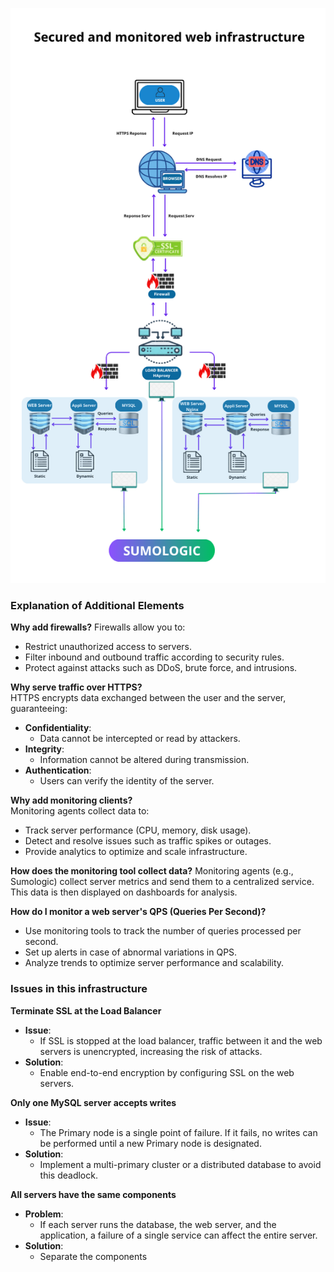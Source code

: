 ![web_infrastructure_design](Secured-and-monitored-web-infrastructure.png)

### **Explanation of Additional Elements**

**Why add firewalls?**
Firewalls allow you to:

- Restrict unauthorized access to servers.
- Filter inbound and outbound traffic according to security rules.
- Protect against attacks such as DDoS, brute force, and intrusions.

**Why serve traffic over HTTPS?**  
HTTPS encrypts data exchanged between the user and the server, guaranteeing:

- **Confidentiality**: 
  - Data cannot be intercepted or read by attackers.
- **Integrity**: 
  - Information cannot be altered during transmission.
- **Authentication**: 
  - Users can verify the identity of the server.

**Why add monitoring clients?**  
Monitoring agents collect data to:

- Track server performance (CPU, memory, disk usage).
- Detect and resolve issues such as traffic spikes or outages.
- Provide analytics to optimize and scale infrastructure.

**How ​​does the monitoring tool collect data?**
Monitoring agents (e.g., Sumologic) collect server metrics and send them to a centralized service. This data is then displayed on dashboards for analysis.

**How ​​do I monitor a web server's QPS (Queries Per Second)?**

- Use monitoring tools to track the number of queries processed per second.
- Set up alerts in case of abnormal variations in QPS.
- Analyze trends to optimize server performance and scalability.

### **Issues in this infrastructure**

**Terminate SSL at the Load Balancer**

- **Issue**: 
  - If SSL is stopped at the load balancer, traffic between it and the web servers is unencrypted, increasing the risk of attacks.
- **Solution**:
  - Enable end-to-end encryption by configuring SSL on the web servers.

**Only one MySQL server accepts writes**

- **Issue**:
  - The Primary node is a single point of failure. If it fails, no writes can be performed until a new Primary node is designated.
- **Solution**:
  - Implement a multi-primary cluster or a distributed database to avoid this deadlock.

**All servers have the same components**

- **Problem**: 
  - If each server runs the database, the web server, and the application, a failure of a single service can affect the entire server.
- **Solution**: 
  - Separate the components